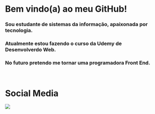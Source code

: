 
# Bem vindo(a) ao meu GitHub!

### Sou estudante de sistemas da informação, apaixonada por tecnologia.

### Atualmente estou fazendo o curso da Udemy de Desenvolverdo Web. 

### No futuro pretendo me tornar uma programadora Front End. 

<br/>

  <h1>Social Media</h1>
  <a href="https://www.linkedin.com/in/viviane-leite-da-silva-73348b67/" target="_blank"><img src="https://img.shields.io/badge/-LinkedIn-%230077B5?style=for-the-badge&logo=linkedin&logoColor=white" target="_blank"></a>
